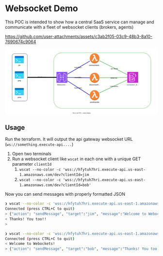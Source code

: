 # Websocket Demo

This POC is intended to show how a central SaaS service can manage and
communicate with a fleet of websocket clients (brokers, agents)

https://github.com/user-attachments/assets/c3ab2f05-03c9-48b3-8a10-7690674c9064

![architecture](architecture.drawio.svg)


## Usage

Run the terraform. It will output the api gateway websocket URL (`ws://something.execute-api....`)

1. Open two terminals
2. Run a websocket client like `wscat` in each one with a unique GET parameter `clientId`
   1. `wscat --no-color -c 'wss://hfytuh7hri.execute-api.us-east-1.amazonaws.com/dev?clientId=jim`
   2. `wscat --no-color -c 'wss://hfytuh7hri.execute-api.us-east-1.amazonaws.com/dev?clientId=bob'`

Now you can send messages with properly formatted JSON

```bash
❯ wscat --no-color -c 'wss://hfytuh7hri.execute-api.us-east-1.amazonaws.com/dev?clientId=bob'
Connected (press CTRL+C to quit)
> {"action": "sendMessage", "target":"jim", "message":"Welcome to Webockets!"}
< Thanks! You too!!
>
```

```bash
❯ wscat --no-color -c 'wss://hfytuh7hri.execute-api.us-east-1.amazonaws.com/dev?clientId=jim'
Connected (press CTRL+C to quit)
< Welcome to Webockets!
> {"action": "sendMessage", "target":"bob", "message":"Thanks! You too!!"}
```
